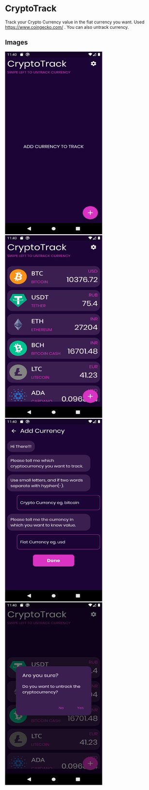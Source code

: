 # CryptoTrack

Track your Crypto Currency value in the fiat currency you want. Used https://www.coingecko.com/ .
You can also untrack currency.

## Images

<img src='https://github.com/pratikpwr/CryptoTrack/blob/master/c1.png' height=600 width=320>  <img src='https://github.com/pratikpwr/CryptoTrack/blob/master/c2.png' height=600 width=320>
<br/>
<img src='https://github.com/pratikpwr/CryptoTrack/blob/master/c3.png' height=600 width=320>  <img src='https://github.com/pratikpwr/CryptoTrack/blob/master/c4.png' height=600 width=320>
